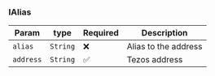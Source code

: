 ### IAlias

| Param     | type     | Required | Description          |
|-----------|----------|----------|----------------------|
| `alias`   | `String` | ❌        | Alias to the address |
| `address` | `String` | ✅        | Tezos address        |
